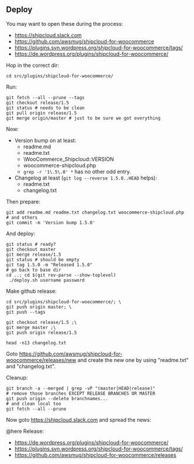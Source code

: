## Deploy

You may want to open these during the process:

- https://shipcloud.slack.com
- https://github.com/awsmug/shipcloud-for-woocommerce
- https://plugins.svn.wordpress.org/shipcloud-for-woocommerce/tags/
- https://de.wordpress.org/plugins/shipcloud-for-woocommerce/

Hop in the correct dir:

    cd src/plugins/shipcloud-for-woocommerce/

Run:

    git fetch --all --prune --tags
    git checkout release/1.5
    git status # needs to be clean
    git pull origin release/1.5
    git merge origin/master # just to be sure we got everything

Now:

- Version bump on at least:
  - readme.md
  - readme.txt
  - \WooCommerce_Shipcloud::VERSION
  - woocommerce-shipcloud.php
  - `grep -r '1\.5\.0' *` has no other odd entry.
- Changelog at least (`git log --reverse 1.5.0..HEAD` helps):
  - readme.txt
  - changelog.txt

Then prepare:

    git add readme.md readme.txt changelog.txt woocommerce-shipcloud.php
    # and others
    git commit -m 'Version bump 1.5.0'

And deploy:

    git status # ready?
    git checkout master
    git merge release/1.5
    git status # should be empty
    git tag 1.5.0 -m "Released 1.5.0"
    # go back to base dir
    cd ..; cd $(git rev-parse --show-toplevel)
     ./deploy.sh username password    

Make github release:

    cd src/plugins/shipcloud-for-woocommerce/; \
    git push origin master; \
    git push --tags
    
    git checkout release/1.5 ;\
    git merge master ;\
    git push origin release/1.5
    
    head -n13 changelog.txt
    
Goto https://github.com/awsmug/shipcloud-for-woocommerce/releases/new
and create the new one by using "readme.txt" and "changelog.txt".

Cleanup:
    
    git branch -a --merged | grep -vP "(master|HEAD|release)"
    # remove those branches EXCEPT RELEASE BRANCHES OR MASTER
    git push origin --delete branchnames...
    # and clean local too
    git fetch --all --prune

Now goto https://shipcloud.slack.com
and spread the news:

@here Release:
- https://de.wordpress.org/plugins/shipcloud-for-woocommerce/
- https://plugins.svn.wordpress.org/shipcloud-for-woocommerce/tags/
- https://github.com/awsmug/shipcloud-for-woocommerce/releases
